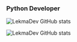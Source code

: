 ### Python Developer

![LekmaDev GitHub stats](https://github-readme-stats.vercel.app/api?username=LekmaDev&layout=compact&langs_count=7&theme=dracula)

![LekmaDev GitHub stats](https://github-readme-stats.vercel.app/api/top-langs/?username=LekmaDev&layout=compact&langs_count=7&theme=dracula)


